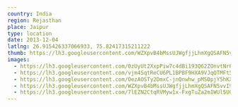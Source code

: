 ```yaml
---
country: India
region: Rejasthan
place: Jaipur
type: location
date: 2013-12-04
latlng: 26.915426337066933, 75.82417315211222
thumb: https://lh3.googleusercontent.com/WZXpvB4bMssUJWgfjjLhmXgQSAFN5vvI9Bh9CSJhBfGuLocissMpt5GWiXD_rTkgVon9tzuTSXoDFvlI1FF4_yyDeQ0vwq4Ntsgv0pGsGfa2C-jSbI82FtIVdixV246pYqUfKqCGAA
images:
  - https://lh3.googleusercontent.com/0zUyUt2XxpPiw7c4dBi193Q62ZOnvtNr6iTyIO8zR0UPpZQN_bOg62g24HSCIvRk_XMOVu8V-puu-vLgL2dyl09iQ1vTnHcZPsFCWc1BKfXmPug6tUNUJAXVtBN6-KesmnFS6C4eUg
  - https://lh3.googleusercontent.com/vjm4SqtReCU6PL1BPBF9HXA9VJqQTMFt5dJf386kGLxVr-ofztXzVIEy42ELB-idtQg82fCrTRTgkx4EF_XXuPnNfwaxnctSGSCX80jE98t3vt0E7uT8Zp8IkYYwOGG-8jZ65_fhQQ
  - https://lh3.googleusercontent.com/OezAOSTy2DmxC-jnQnwhw_pMSOpjY5hKXamMV0K9YQyEPR5NxycJALxIItLBlzoM3PYjW-b5NyCOBzXbl39amy3LCKQYmba_2uXUfoxPekHq3sqGNmG-sjEOum7kD80JlA-Q8dN3IQ
  - https://lh3.googleusercontent.com/WZXpvB4bMssUJWgfjjLhmXgQSAFN5vvI9Bh9CSJhBfGuLocissMpt5GWiXD_rTkgVon9tzuTSXoDFvlI1FF4_yyDeQ0vwq4Ntsgv0pGsGfa2C-jSbI82FtIVdixV246pYqUfKqCGAA
  - https://lh3.googleusercontent.com/7lEZN2CtqRVMyw1x-FxgTuZa2mIWUl5UO20co69B_033v31DU8rH5Cpib82k22mLikUufDr6hT260IQZtj6aBMGU3BphW3JBB59hxJ9za63KtfOKQZq2Co7BqzPqVpp1pQucWjrzcQ
---
```

